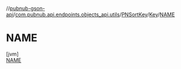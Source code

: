 //[pubnub-gson-api](../../../../../index.md)/[com.pubnub.api.endpoints.objects_api.utils](../../../index.md)/[PNSortKey](../../index.md)/[Key](../index.md)/[NAME](index.md)

# NAME

[jvm]\
[NAME](index.md)
